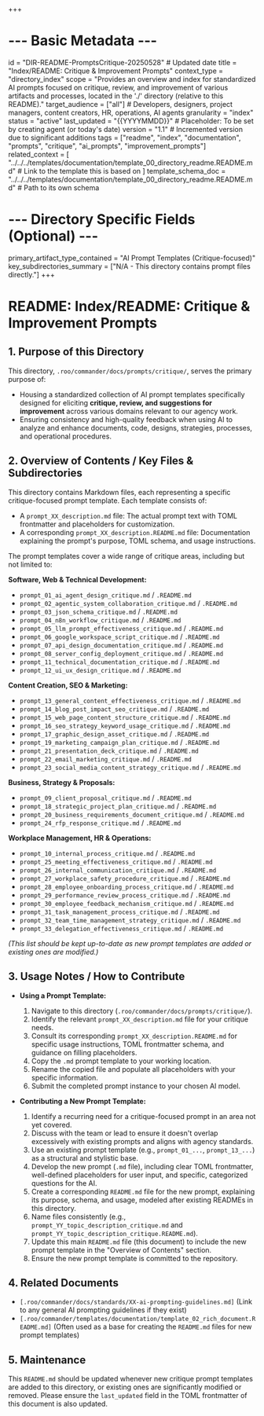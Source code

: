 +++
# --- Basic Metadata ---
id = "DIR-README-PromptsCritique-20250528" # Updated date
title = "Index/README: Critique & Improvement Prompts"
context_type = "directory_index"
scope = "Provides an overview and index for standardized AI prompts focused on critique, review, and improvement of various artifacts and processes, located in the './' directory (relative to this README)."
target_audience = ["all"] # Developers, designers, project managers, content creators, HR, operations, AI agents
granularity = "index"
status = "active"
last_updated = "{{YYYYMMDD}}" # Placeholder: To be set by creating agent (or today's date)
version = "1.1" # Incremented version due to significant additions
tags = ["readme", "index", "documentation", "prompts", "critique", "ai_prompts", "improvement_prompts"]
related_context = [
    "../../../templates/documentation/template_00_directory_readme.README.md" # Link to the template this is based on
]
template_schema_doc = "../../../templates/documentation/template_00_directory_readme.README.md" # Path to its own schema
# --- Directory Specific Fields (Optional) ---
primary_artifact_type_contained = "AI Prompt Templates (Critique-focused)"
key_subdirectories_summary = ["N/A - This directory contains prompt files directly."]
+++

# README: Index/README: Critique & Improvement Prompts

## 1. Purpose of this Directory

This directory, `.roo/commander/docs/prompts/critique/`, serves the primary purpose of:
*   Housing a standardized collection of AI prompt templates specifically designed for eliciting **critique, review, and suggestions for improvement** across various domains relevant to our agency work.
*   Ensuring consistency and high-quality feedback when using AI to analyze and enhance documents, code, designs, strategies, processes, and operational procedures.

## 2. Overview of Contents / Key Files & Subdirectories

This directory contains Markdown files, each representing a specific critique-focused prompt template. Each template consists of:
*   A `prompt_XX_description.md` file: The actual prompt text with TOML frontmatter and placeholders for customization.
*   A corresponding `prompt_XX_description.README.md` file: Documentation explaining the prompt's purpose, TOML schema, and usage instructions.

The prompt templates cover a wide range of critique areas, including but not limited to:

**Software, Web & Technical Development:**
*   `prompt_01_ai_agent_design_critique.md` / `.README.md`
*   `prompt_02_agentic_system_collaboration_critique.md` / `.README.md`
*   `prompt_03_json_schema_critique.md` / `.README.md`
*   `prompt_04_n8n_workflow_critique.md` / `.README.md`
*   `prompt_05_llm_prompt_effectiveness_critique.md` / `.README.md`
*   `prompt_06_google_workspace_script_critique.md` / `.README.md`
*   `prompt_07_api_design_documentation_critique.md` / `.README.md`
*   `prompt_08_server_config_deployment_critique.md` / `.README.md`
*   `prompt_11_technical_documentation_critique.md` / `.README.md`
*   `prompt_12_ui_ux_design_critique.md` / `.README.md`

**Content Creation, SEO & Marketing:**
*   `prompt_13_general_content_effectiveness_critique.md` / `.README.md`
*   `prompt_14_blog_post_impact_seo_critique.md` / `.README.md`
*   `prompt_15_web_page_content_structure_critique.md` / `.README.md`
*   `prompt_16_seo_strategy_keyword_usage_critique.md` / `.README.md`
*   `prompt_17_graphic_design_asset_critique.md` / `.README.md`
*   `prompt_19_marketing_campaign_plan_critique.md` / `.README.md`
*   `prompt_21_presentation_deck_critique.md` / `.README.md`
*   `prompt_22_email_marketing_critique.md` / `.README.md`
*   `prompt_23_social_media_content_strategy_critique.md` / `.README.md`

**Business, Strategy & Proposals:**
*   `prompt_09_client_proposal_critique.md` / `.README.md`
*   `prompt_18_strategic_project_plan_critique.md` / `.README.md`
*   `prompt_20_business_requirements_document_critique.md` / `.README.md`
*   `prompt_24_rfp_response_critique.md` / `.README.md`

**Workplace Management, HR & Operations:**
*   `prompt_10_internal_process_critique.md` / `.README.md`
*   `prompt_25_meeting_effectiveness_critique.md` / `.README.md`
*   `prompt_26_internal_communication_critique.md` / `.README.md`
*   `prompt_27_workplace_safety_procedure_critique.md` / `.README.md`
*   `prompt_28_employee_onboarding_process_critique.md` / `.README.md`
*   `prompt_29_performance_review_process_critique.md` / `.README.md`
*   `prompt_30_employee_feedback_mechanism_critique.md` / `.README.md`
*   `prompt_31_task_management_process_critique.md` / `.README.md`
*   `prompt_32_team_time_management_strategy_critique.md` / `.README.md`
*   `prompt_33_delegation_effectiveness_critique.md` / `.README.md`

*(This list should be kept up-to-date as new prompt templates are added or existing ones are modified.)*

## 3. Usage Notes / How to Contribute

*   **Using a Prompt Template:**
    1.  Navigate to this directory (`.roo/commander/docs/prompts/critique/`).
    2.  Identify the relevant `prompt_XX_description.md` file for your critique needs.
    3.  Consult its corresponding `prompt_XX_description.README.md` for specific usage instructions, TOML frontmatter schema, and guidance on filling placeholders.
    4.  Copy the `.md` prompt template to your working location.
    5.  Rename the copied file and populate all placeholders with your specific information.
    6.  Submit the completed prompt instance to your chosen AI model.

*   **Contributing a New Prompt Template:**
    1.  Identify a recurring need for a critique-focused prompt in an area not yet covered.
    2.  Discuss with the team or lead to ensure it doesn't overlap excessively with existing prompts and aligns with agency standards.
    3.  Use an existing prompt template (e.g., `prompt_01_...`, `prompt_13_...`) as a structural and stylistic base.
    4.  Develop the new prompt (`.md` file), including clear TOML frontmatter, well-defined placeholders for user input, and specific, categorized questions for the AI.
    5.  Create a corresponding `README.md` file for the new prompt, explaining its purpose, schema, and usage, modeled after existing READMEs in this directory.
    6.  Name files consistently (e.g., `prompt_YY_topic_description_critique.md` and `prompt_YY_topic_description_critique.README.md`).
    7.  Update this main `README.md` file (this document) to include the new prompt template in the "Overview of Contents" section.
    8.  Ensure the new prompt template is committed to the repository.

## 4. Related Documents

*   `[.roo/commander/docs/standards/XX-ai-prompting-guidelines.md]` (Link to any general AI prompting guidelines if they exist)
*   `[.roo/commander/templates/documentation/template_02_rich_document.README.md]` (Often used as a base for creating the `README.md` files for new prompt templates)

## 5. Maintenance

This `README.md` should be updated whenever new critique prompt templates are added to this directory, or existing ones are significantly modified or removed. Please ensure the `last_updated` field in the TOML frontmatter of this document is also updated.